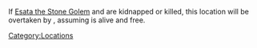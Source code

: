 If [Esata the Stone Golem](Esata_the_Stone_Golem.md "wikilink") and [](High_Inquisitor_Seta.md) are kidnapped or
killed, this location will be overtaken by [](03%20-%20Projects%20&%20Wikis/Kenshi/Kenshi%20Wiki/Kenshi%20Wiki%20Template/Kral's_Chosen.md), assuming [](Flying_Bull.md) is alive and free.

[Category:Locations](Category:Locations "wikilink")